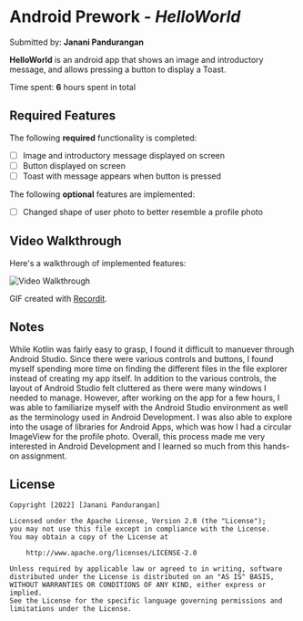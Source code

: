 # Android Prework - *HelloWorld*

Submitted by: **Janani Pandurangan**

**HelloWorld** is an android app that shows an image and introductory message, and allows pressing a button to display a Toast. 

Time spent: **6** hours spent in total

## Required Features

The following **required** functionality is completed:

* [ ] Image and introductory message displayed on screen
* [ ] Button displayed on screen
* [ ] Toast with message appears when button is pressed 

The following **optional** features are implemented:

* [ ] Changed shape of user photo to better resemble a profile photo

## Video Walkthrough

Here's a walkthrough of implemented features:

<img src='http://g.recordit.co/IFVGBRKcTb.gif' title='Video Walkthrough' width='' alt='Video Walkthrough' />

GIF created with [Recordit](https://recordit.co/).  


## Notes

While Kotlin was fairly easy to grasp, I found it difficult to manuever through Android Studio. Since there were various controls and buttons,
I found myself spending more time on finding the different files in the file explorer instead of creating my app itself. In addition to the 
various controls, the layout of Android Studio felt cluttered as there were many windows I needed to manage. However, after working on the app
for a few hours, I was able to familiarize myself with the Android Studio environment as well as the terminology used in Android Development. 
I was also able to explore into the usage of libraries for Android Apps, which was how I had a circular ImageView for the profile photo. 
Overall, this process made me very interested in Android Development and I learned so much from this hands-on assignment.

## License

    Copyright [2022] [Janani Pandurangan]

    Licensed under the Apache License, Version 2.0 (the "License");
    you may not use this file except in compliance with the License.
    You may obtain a copy of the License at

        http://www.apache.org/licenses/LICENSE-2.0

    Unless required by applicable law or agreed to in writing, software
    distributed under the License is distributed on an "AS IS" BASIS,
    WITHOUT WARRANTIES OR CONDITIONS OF ANY KIND, either express or implied.
    See the License for the specific language governing permissions and
    limitations under the License.
